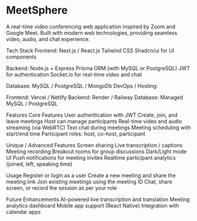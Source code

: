 # MeetSphere

A real-time video conferencing web application inspired by Zoom and Google Meet. Built with modern web technologies, providing seamless video, audio, and chat experience.

Tech Stack
Frontend:
Next.js / React.js
Tailwind CSS
Shadcn/ui for UI components

Backend:
Node.js + Express
Prisma ORM (with MySQL or PostgreSQL)
JWT for authentication
Socket.io for real-time video and chat

Database:
MySQL / PostgreSQL / MongoDb
DevOps / Hosting:

Frontend: Vercel / Netlify
Backend: Render / Railway
Database: Managed MySQL / PostgreSQL

Features
Core Features
User authentication with JWT
Create, join, and leave meetings
Host can manage participants
Real-time video and audio streaming (via WebRTC)
Text chat during meetings
Meeting scheduling with start/end time
Participant roles: host, co-host, participant

Unique / Advanced Features
Screen sharing
Live transcription / captions
Meeting recording
Breakout rooms for group discussions
Dark/Light mode UI
Push notifications for meeting invites
Realtime participant analytics (joined, left, speaking time)

Usage
Register or login as a user
Create a new meeting and share the meeting link
Join existing meetings using the meeting ID
Chat, share screen, or record the session as per your role

Future Enhancements
AI-powered live transcription and translation
Meeting analytics dashboard
Mobile app support (React Native)
Integration with calendar apps
